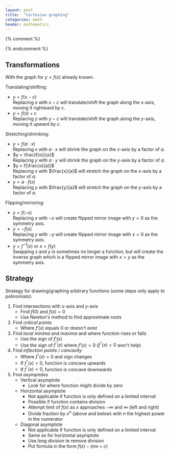 ```yaml
---
layout: post
title:  "Cartesian graphing"
categories: math
header: mathematics
---
```


{% comment %}
<!--
Cartesian axes
Functions

Rotations require implicit graphs
-->
{% endcomment %}

## Transformations

With the graph for $y = f(x)$ already known.

Translating/shifting:

- $y = f(x - c)$  
Replacing $x$ with $x - c$ will translate/shift the graph along the $x$-axis, moving it rightward by $c$.
- $y = f(x) + c$  
Replacing $y$ with $y - c$ will translate/shift the graph along the $y$-axis, moving it upward by $c$.

Stretching/shrinking:

- $y = f(a\cdot x)$  
Replacing $x$ with $a\cdot x$ will shrink the graph on the $x$-axis by a factor of $a$.
- $y = \frac{f(x)}{a}$  
Replacing $y$ with $a\cdot y$ will shrink the graph on the $y$-axis by a factor of $a$.
- $y = f(\frac{x}{a})$  
Replacing $x$ with $\frac{x}{a}$ will stretch the graph on the $x$-axis by a factor of $a$.
- $y = a\cdot f(x)$  
Replacing $y$ with $\frac{y}{a}$ will stretch the graph on the $y$-axis by a factor of $a$.

Flipping/mirroring:

- $y = f(-x)$  
Replacing $x$ with $-x$ will create flipped mirror image with $y = 0$ as the symmetry axis.
- $y = -f(x)$  
Replacing $y$ with $-y$ will create flipped mirror image with $x = 0$ as the symmetry axis.
- $y = f^{-1}(x)$ or $x = f(y)$  
Swapping $x$ and $y$ is sometimes no longer a function, but will create the inverse graph which is a flipped mirror image with $x = y$ as the symmetry axis.

## Strategy

Strategy for drawing/graphing arbitrary functions (some steps only apply to polinomials):

1. Find intersections with $x$-axis and $y$-axis
    - Find $f(0)$ and $f(x) = 0$
    - Use Newton's method to find approximate roots
2. Find *critical points*
    - Where $f'(x)$ equals 0 or doesn't exist
3. Find *local minima* and *maxima* and where function rises or falls
    - Use the sign of $f'(x)$
    - Use the sign of $f^{\prime\prime}(x)$ where $f'(x) = 0$ ($f^{\prime\prime}(x) = 0$ won't help)
4. Find *inflection points* / *concavity*
    - Where $f^{\prime\prime}(x) = 0$ and sign changes
    - If $f^{\prime\prime}(x) > 0$, function is concave upwards
    - If $f^{\prime\prime}(x) < 0$, function is concave downwards
5. Find *asymptotes*
    - Vertical asymptote
        - Look for where function might divide by zero
    - Horizontal asymptote
        - Not applicable if function is only defined on a limited interval
        - Possible if function contains division
        - Attempt limit of $f(x)$ as $x$ approaches $- \infty$ and $\infty$ (left and right)
        - Divide fraction by $x^n$ (above and below) with $n$ the highest power in the numerator
    - Diagonal asymptote
        - Not applicable if function is only defined on a limited interval
        - Same as for horizontal asymptote
        - Use long division te remove division
        - Put formula in the form $f(x) - (mx + c)$
